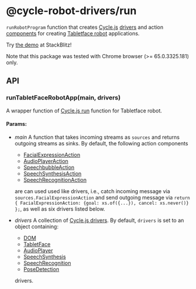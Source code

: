 <!-- This README.md is automatically generated. Edit the JSDoc comments in source code or the md files in docs/readmes/. -->

# @cycle-robot-drivers/run

`runRobotProgram` function that creates [Cycle.js](http://cycle.js.org/) [drivers](https://cycle.js.org/drivers.html) and action [components](https://cycle.js.org/components.html) for creating [Tabletface robot](https://github.com/mjyc/tablet-robot-face) applications.

Try [the demo](https://stackblitz.com/edit/cycle-robot-drivers-demos-run) at StackBlitz!

Note that this package was tested with Chrome browser (>= 65.0.3325.181) only.

## API

<!-- Start src/index.ts -->

### runTabletFaceRobotApp(main, drivers)

A wrapper function of [Cycle.js run](https://cycle.js.org/api/run.html#api-runmain-drivers) function for Tabletface robot.

#### Params:

* *main* A function that takes incoming streams as `sources` and returns   outgoing streams as sinks. By default, the following action components

    * [FacialExpressionAction](../screen)
    * [AudioPlayerAction](../sound)
    * [SpeechbubbleAction](../screen)
    * [SpeechSynthesisAction](../speech)
    * [SpeechRecognitionAction](../speech)

  are can used used like drivers, i.e., catch incoming message via
  `sources.FacialExpressionAction` and send outgoing message via
  `return { FacialExpressionAction: {goal: xs.of({...}), cancel: xs.never()} };`, as well as six drivers listed below.
* *drivers* A collection of [Cycle.js drivers](). By default, `drivers` is   set to an object containing:

    * [DOM](https://cycle.js.org/api/dom.html)
    * [TabletFace](../screen)
    * [AudioPlayer](../sound)
    * [SpeechSynthesis](../speech)
    * [SpeechRecognition](../speech)
    * [PoseDetection](../3rdparty/cycle-posenet-driver)

  drivers.

<!-- End src/index.ts -->

<!-- Start src/initializeTabletFaceRobotDrivers.ts -->

<!-- End src/initializeTabletFaceRobotDrivers.ts -->

